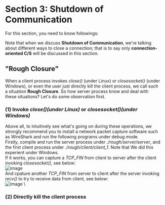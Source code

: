 # **Section 3: Shutdown of Communication**
For this section, you need to know followings:

Note that when we discuss **Shutdown of Communication**, we're talking about different ways to close a connection; that is to say only **connection-oriented C/S** will be discussed in this section. 
## "Rough Closure"
When a client process invokes *close()* (under Linux) or *closesocket()* (under Windows), or even the user just directly kill the client process, we call such a situation **Rough Closure**. So how server process know and deal with these situations? Let's do some observation first.
### (1) Invoke ***close()**(under Linux)*  or ***closesocket()**(under Windows)* 
Above all, to intuitively see what's going on during these operations, we strongly recommend you to install a network packet capture software such as WireShark and run the following programs under debug mode. \
Firstly, compile and run the server process under *./rough/server/server*, and the first client process under *./rough/client/client_1*. Note that We did this experient under Windows. \
If it works, you can capture a *TCP_FIN* from client to server after the client invoking *closesocket()*, see below:\
![image](https://github.com/zobinHuang/TCP-UDP-socket-notes/blob/master/0.diagram/sec3/3-1.png) \
And cpature another *TCP_FIN* from server to client after the server invoking *recv()* to try to receive data from client, see below: \
![image](https://github.com/zobinHuang/TCP-UDP-socket-notes/blob/master/0.diagram/sec3/3-2.png) \
### (2) Directly kill the client process
